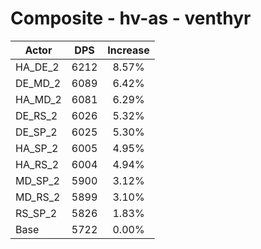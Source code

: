 # Composite - hv-as - venthyr
| Actor | DPS | Increase |
|---|:---:|:---:|
|HA_DE_2|6212|8.57%|
|DE_MD_2|6089|6.42%|
|HA_MD_2|6081|6.29%|
|DE_RS_2|6026|5.32%|
|DE_SP_2|6025|5.30%|
|HA_SP_2|6005|4.95%|
|HA_RS_2|6004|4.94%|
|MD_SP_2|5900|3.12%|
|MD_RS_2|5899|3.10%|
|RS_SP_2|5826|1.83%|
|Base|5722|0.00%|
